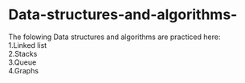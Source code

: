 # Data-structures-and-algorithms-
The folowing Data structures and algorithms are practiced here:
<br />1.Linked list
<br />2.Stacks
<br />3.Queue
<br />4.Graphs
